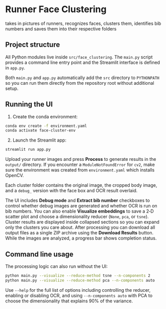# Runner Face Clustering

takes in pictures of runners, recognizes faces, clusters them, identifies bib numbers and saves them into their respective folders

## Project structure

All Python modules live inside ``src/face_clustering``. The ``main.py`` script
provides a command line entry point and the Streamlit interface is defined in
``app.py``.

Both ``main.py`` and ``app.py`` automatically add the ``src`` directory to
``PYTHONPATH`` so you can run them directly from the repository root without
additional setup.

## Running the UI

1. Create the conda environment:

```bash
conda env create -f environment.yaml
conda activate face-cluster-env
```

2. Launch the Streamlit app:

```bash
streamlit run app.py
```

Upload your runner images and press **Process** to generate results in the `output/` directory.
If you encounter a `ModuleNotFoundError` for `cv2`, make sure the environment was created from `environment.yaml` which installs OpenCV.

Each cluster folder contains the original image, the cropped body image, and a
`debug_` version with the face box and OCR result overlaid.

The UI includes **Debug mode** and **Extract bib number** checkboxes to control
whether debug images are generated and whether OCR is run on bib numbers. You
can also enable **Visualize embeddings** to save a 2‑D scatter plot and choose a
dimensionality reducer (`None`, `pca`, or `tsne`).
Cluster results are displayed inside collapsed sections so you can
expand only the clusters you care about. After processing you can download all
output files as a single ZIP archive using the **Download Results** button.
While the images are analyzed, a progress bar shows completion status.

## Command line usage

The processing logic can also run without the UI:

```bash
python main.py --visualize --reduce-method tsne --n-components 2
python main.py --visualize --reduce-method pca --n-components auto
```

Use `--help` for the full list of options including controlling the reducer,
enabling or disabling OCR, and using ``--n-components auto`` with PCA to choose
the dimensionality that explains 90% of the variance.
